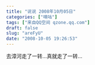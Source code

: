 ```yaml
---
title: "说说 2008年10月05日"
categories: ["嘀咕"]
tags: ["来自QQ空间 qzone.qq.com"]
draft: false
slug: "areFyU"
date: "2008-10-05 19:26:53"
---
```


去漳河走了一转...真就走了一转...
